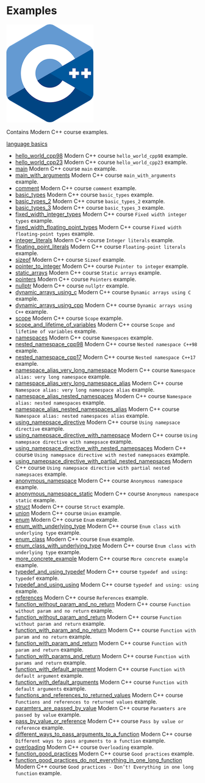 # Examples

![logo](../docs/pictures/logo.png)

Contains Modern C++ course examples.

[language basics](language_basics/README.md)

* [hello_world_cpp98](language_basics/hello_world_cpp98/README.md) Modern C++ course `hello_world_cpp98` example.
* [hello_world_cpp23](language_basics/hello_world_cpp23/README.md) Modern C++ course `hello_world_cpp23` example.
* [main](language_basics/main/README.md) Modern C++ course `main` example.
* [main_with_arguments](language_basics/main_with_arguments/README.md) Modern C++ course `main_with_arguments` example.
* [comment](language_basics/comment/README.md) Modern C++ course `comment` example.
* [basic_types](language_basics/basic_types/README.md) Modern C++ course `basic_types` example.
* [basic_types_2](language_basics/basic_types_2/README.md) Modern C++ course `basic_types_2` example.
* [basic_types_3](language_basics/basic_types_3/README.md) Modern C++ course `basic_types_3` example.
* [fixed_width_integer_types](language_basics/fixed_width_integer_types/README.md) Modern C++ course `Fixed width integer types` example.
* [fixed_width_floating_point_types](language_basics/fixed_width_floating_point_types/README.md) Modern C++ course `Fixed width floating-point types` example.
* [integer_literals](language_basics/integer_literals/README.md) Modern C++ course `Integer literals` example.
* [floating_point_literals](language_basics/floating_point_literals/README.md) Modern C++ course `Floating-point literals` example.
* [sizeof](language_basics/sizeof/README.md) Modern C++ course `Sizeof` example.
* [pointer_to_integer](language_basics/pointer_to_integer/README.md) Modern C++ course `Pointer to integer` example.
* [static_arrays](language_basics/static_arrays/README.md) Modern C++ course `Static arrays` example.
* [pointers](language_basics/pointers/README.md) Modern C++ course `Pointers` example.
* [nullptr](language_basics/nullptr/README.md) Modern C++ course `nullptr` example.
* [dynamic_arrays_using_c](language_basics/dynamic_arrays_using_c/README.md) Modern C++ course `Dynamic arrays using C` example.
* [dynamic_arrays_using_cpp](language_basics/dynamic_arrays_using_cpp/README.md) Modern C++ course `Dynamic arrays using C++` example.
* [scope](language_basics/scope/README.md) Modern C++ course `Scope` example.
* [scope_and_lifetime_of_variables](language_basics/scope_and_lifetime_of_variables/README.md) Modern C++ course `Scope and lifetime of variables` example.
* [namespaces](language_basics/namespaces/README.md) Modern C++ course `Namespaces` example.
* [nested_namespace_cpp98](language_basics/nested_namespace_cpp98/README.md) Modern C++ course `Nested namespace C++98` example.
* [nested_namespace_cpp17](language_basics/nested_namespace_cpp17/README.md) Modern C++ course `Nested namespace C++17` example.
* [namespace_alias_very_long_namespace](language_basics/namespace_alias_very_long_namespace/README.md) Modern C++ course `Namespace alias: very long namespace` example.
* [namespace_alias_very_long_namespace_alias](language_basics/namespace_alias_very_long_namespace_alias/README.md) Modern C++ course `Namespace alias: very long namespace alias` example.
* [namespace_alias_nested_namespaces](language_basics/namespace_alias_nested_namespaces/README.md) Modern C++ course `Namespace alias: nested namespaces` example.
* [namespace_alias_nested_namespaces_alias](language_basics/namespace_alias_nested_namespaces_alias/README.md) Modern C++ course `Namespace alias: nested namespaces alias` example.
* [using_namepsace_directive](language_basics/using_namepsace_directive/README.md) Modern C++ course `Using namepsace directive` example.
* [using_namepsace_directive_with_namepsace](language_basics/using_namepsace_directive_with_namepsace/README.md) Modern C++ course `Using namepsace directive with namepsace` example.
* [using_namepsace_directive_with_nested_namepsaces](language_basics/using_namepsace_directive_with_nested_namepsaces/README.md) Modern C++ course `Using namepsace directive with nested namepsaces` example.
* [using_namepsace_directive_with_partial_nested_namepsaces](language_basics/using_namepsace_directive_with_partial_nested_namepsaces/README.md) Modern C++ course `Using namepsace directive with partial nested namepsaces` example.
* [anonymous_namespace](language_basics/anonymous_namespace/README.md) Modern C++ course `Anonymous namespace` example.
* [anonymous_namespace_static](language_basics/anonymous_namespace_static/README.md) Modern C++ course `Anonymous namespace static` example.
* [struct](language_basics/struct/README.md) Modern C++ course `Struct` example.
* [union](language_basics/union/README.md) Modern C++ course `Union` example.
* [enum](language_basics/enum/README.md) Modern C++ course `Enum` example.
* [enum_with_underlying_type](language_basics/enum_with_underlying_type/README.md) Modern C++ course `Enum class with underlying type` example.
* [enum_class](language_basics/enum_class/README.md) Modern C++ course `Enum` example.
* [enum_class_with_underlying_type](language_basics/enum_class_with_underlying_type/README.md) Modern C++ course `Enum class with underlying type` example.
* [more_concrete_example](language_basics/more_concrete_example/README.md) Modern C++ course `More concrete example` example.
* [typedef_and_using_typedef](language_basics/typedef_and_using_typedef/README.md) Modern C++ course `typedef and using: typedef` example.
* [typedef_and_using_using](language_basics/typedef_and_using_using/README.md) Modern C++ course `typedef and using: using` example.
* [references](language_basics/references/README.md) Modern C++ course `References` example.
* [function_without_param_and_no_return](language_basics/function_without_param_and_no_return/README.md) Modern C++ course `Function without param and no return` example.
* [function_without_param_and_return](language_basics/function_without_param_and_return/README.md) Modern C++ course `Function without param and return` example.
* [function_with_param_and_no_return](language_basics/function_with_param_and_no_return/README.md) Modern C++ course `Function with param and no return` example.
* [function_with_param_and_return](language_basics/function_with_param_and_return/README.md) Modern C++ course `Function with param and return` example.
* [function_with_params_and_return](language_basics/function_with_params_and_return/README.md) Modern C++ course `Function with params and return` example.
* [function_with_default_argument](language_basics/function_with_default_argument/README.md) Modern C++ course `Function with default argument` example.
* [function_with_default_arguments](language_basics/function_with_default_arguments/README.md) Modern C++ course `Function with default arguments` example.
* [functions_and_references_to_returned_values](language_basics/functions_and_references_to_returned_values/README.md) Modern C++ course `Functions and references to returned values` example.
* [paramters_are_passed_by_value](language_basics/paramters_are_passed_by_value/README.md) Modern C++ course `Paramters are passed by value` example.
* [pass_by_value_or_reference](language_basics/pass_by_value_or_reference/README.md) Modern C++ course `Pass by value or reference` example.
* [different_ways_to_pass_arguments_to_a_function](language_basics/different_ways_to_pass_arguments_to_a_function/README.md) Modern C++ course `Different ways to pass arguments to a function` example.
* [overloading](language_basics/overloading/README.md) Modern C++ course `Overloading` example.
* [function_good_practices](language_basics/function_good_practices/README.md) Modern C++ course `Good practices` example.
* [function_good_practices_do_not_everything_in_one_long_function](language_basics/function_good_practices_do_not_everything_in_one_long_function/README.md) Modern C++ course `Good practices - Don’t! Everything in one long function` example.
